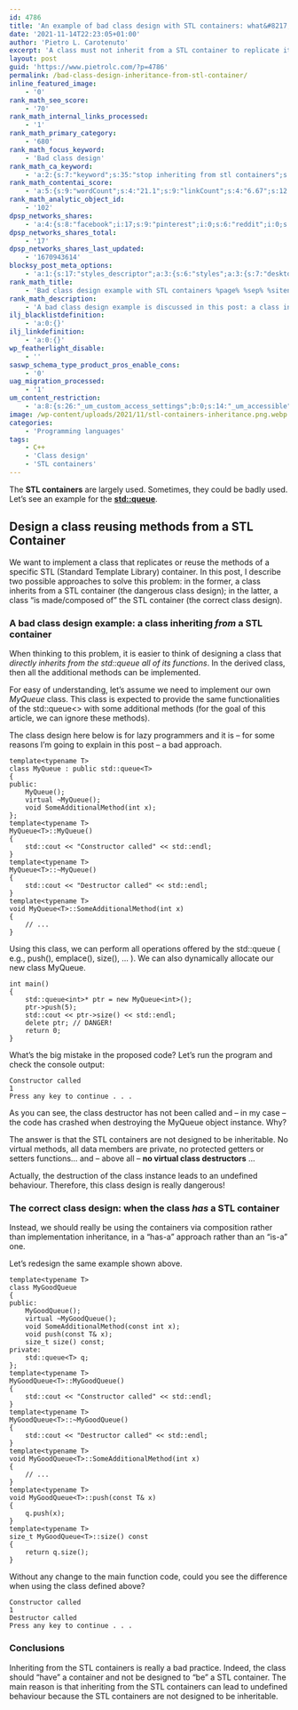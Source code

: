 ```yaml
---
id: 4786
title: 'An example of bad class design with STL containers: what&#8217;s the solution?'
date: '2021-11-14T22:23:05+01:00'
author: 'Pietro L. Carotenuto'
excerpt: 'A class must not inherit from a STL container to replicate its behavior and add some few new functionalities. Let''s see why...'
layout: post
guid: 'https://www.pietrolc.com/?p=4786'
permalink: /bad-class-design-inheritance-from-stl-container/
inline_featured_image:
    - '0'
rank_math_seo_score:
    - '70'
rank_math_internal_links_processed:
    - '1'
rank_math_primary_category:
    - '680'
rank_math_focus_keyword:
    - 'Bad class design'
rank_math_ca_keyword:
    - 'a:2:{s:7:"keyword";s:35:"stop inheriting from stl containers";s:7:"country";s:3:"all";}'
rank_math_contentai_score:
    - 'a:5:{s:9:"wordCount";s:4:"21.1";s:9:"linkCount";s:4:"6.67";s:12:"headingCount";s:2:"40";s:10:"mediaCount";s:1:"0";s:8:"keywords";s:5:"13.33";}'
rank_math_analytic_object_id:
    - '102'
dpsp_networks_shares:
    - 'a:4:{s:8:"facebook";i:17;s:9:"pinterest";i:0;s:6:"reddit";i:0;s:7:"twitter";i:0;}'
dpsp_networks_shares_total:
    - '17'
dpsp_networks_shares_last_updated:
    - '1670943614'
blocksy_post_meta_options:
    - 'a:1:{s:17:"styles_descriptor";a:3:{s:6:"styles";a:3:{s:7:"desktop";s:0:"";s:6:"tablet";s:0:"";s:6:"mobile";s:0:"";}s:12:"google_fonts";a:0:{}s:7:"version";i:6;}}'
rank_math_title:
    - 'Bad class design example with STL containers %page% %sep% %sitename%'
rank_math_description:
    - 'A bad class design example is discussed in this post: a class inheriting from a STL container. The right approach is proposed and commented. '
ilj_blacklistdefinition:
    - 'a:0:{}'
ilj_linkdefinition:
    - 'a:0:{}'
wp_featherlight_disable:
    - ''
saswp_schema_type_product_pros_enable_cons:
    - '0'
uag_migration_processed:
    - '1'
um_content_restriction:
    - 'a:8:{s:26:"_um_custom_access_settings";b:0;s:14:"_um_accessible";i:0;s:28:"_um_access_hide_from_queries";b:0;s:19:"_um_noaccess_action";i:0;s:30:"_um_restrict_by_custom_message";i:0;s:27:"_um_restrict_custom_message";s:0:"";s:19:"_um_access_redirect";i:0;s:23:"_um_access_redirect_url";s:0:"";}'
image: /wp-content/uploads/2021/11/stl-containers-inheritance.png.webp
categories:
    - 'Programming languages'
tags:
    - C++
    - 'Class design'
    - 'STL containers'
---
```


The **STL containers** are largely used. Sometimes, they could be badly used. Let’s see an example for the **[std::queue](https://en.cppreference.com/w/cpp/container/queue)**.

## Design a class reusing methods from a STL Container

We want to implement a class that replicates or reuse the methods of a specific STL (Standard Template Library) container. In this post, I describe two possible approaches to solve this problem: in the former, a class inherits from a STL container (the dangerous class design); in the latter, a class “is made/composed of” the STL container (the correct class design).

### A bad class design example: a class inheriting *from* a STL container

When thinking to this problem, it is easier to think of designing a class that *directly inherits from the std::queue all of its functions*. In the derived class, then all the additional methods can be implemented.

For easy of understanding, let’s assume we need to implement our own *MyQueue* class. This class is expected to provide the same functionalities of the std::queue&lt;&gt; with some additional methods (for the goal of this article, we can ignore these methods).

The class design here below is for lazy programmers and it is – for some reasons I’m going to explain in this post – a bad approach.

```
template<typename T>
class MyQueue : public std::queue<T>
{
public:
    MyQueue();
    virtual ~MyQueue();
    void SomeAdditionalMethod(int x);
};
template<typename T>
MyQueue<T>::MyQueue()
{
    std::cout << "Constructor called" << std::endl;
}
template<typename T>
MyQueue<T>::~MyQueue()
{
    std::cout << "Destructor called" << std::endl;
}
template<typename T>
void MyQueue<T>::SomeAdditionalMethod(int x)
{
    // ...
}
```

Using this class, we can perform all operations offered by the std::queue ( e.g., push(), emplace(), size(), … ). We can also dynamically allocate our new class MyQueue.

```
int main()
{
    std::queue<int>* ptr = new MyQueue<int>();
    ptr->push(5);
    std::cout << ptr->size() << std::endl;
    delete ptr; // DANGER!
    return 0;
}
```

What’s the big mistake in the proposed code? Let’s run the program and check the console output:

```
Constructor called
1
Press any key to continue . . .
```

As you can see, the class destructor has not been called and – in my case – the code has crashed when destroying the MyQueue object instance. Why?

The answer is that the STL containers are not designed to be inheritable. No virtual methods, all data members are private, no protected getters or setters functions… and – above all – **no virtual class destructors** …

Actually, the destruction of the class instance leads to an undefined behaviour. Therefore, this class design is really dangerous!

### The correct class design: when the class *has* a STL container

Instead, we should really be using the containers via composition rather than implementation inheritance, in a “has-a” approach rather than an “is-a” one.

Let’s redesign the same example shown above.

```
template<typename T>
class MyGoodQueue
{
public:
    MyGoodQueue();
    virtual ~MyGoodQueue();
    void SomeAdditionalMethod(const int x);
    void push(const T& x);
    size_t size() const;
private:
    std::queue<T> q;
};
template<typename T>
MyGoodQueue<T>::MyGoodQueue()
{
    std::cout << "Constructor called" << std::endl;
}
template<typename T>
MyGoodQueue<T>::~MyGoodQueue()
{
    std::cout << "Destructor called" << std::endl;
}
template<typename T>
void MyGoodQueue<T>::SomeAdditionalMethod(int x)
{
    // ...
}
template<typename T>
void MyGoodQueue<T>::push(const T& x)
{
    q.push(x);
}
template<typename T>
size_t MyGoodQueue<T>::size() const
{
    return q.size();
}
```

Without any change to the main function code, could you see the difference when using the class defined above?

```
Constructor called
1
Destructor called
Press any key to continue . . .
```

### Conclusions

Inheriting from the STL containers is really a bad practice. Indeed, the class should “have” a container and not be designed to “be” a STL container. The main reason is that inheriting from the STL containers can lead to undefined behaviour because the STL containers are not designed to be inheritable.